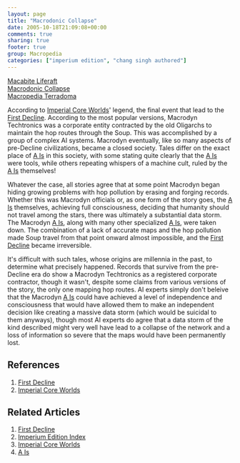 ```yaml
---
layout: page
title: "Macrodonic Collapse"
date: 2005-10-18T21:09:08+00:00
comments: true
sharing: true
footer: true
group: Macropedia
categories: ["imperium edition", "chang singh authored"]
---
```


<div class='row'>
	<div class='col-md-4'><a href='/macropedia/macabite-liferaft'>Macabite Liferaft</a></div>
	<div class='col-md-4'><a href='/macropedia/macrodonic-collapse'>Macrodonic Collapse</a></div>
	<div class='col-md-4'><a href='/macropedia/macropedia'>Macropedia Terradoma</a></div>
</div>


According to [Imperial Core Worlds](/macropedia/imperial-core-worlds)' legend, the final event that lead to the [First Decline](/chronology/first-decline).  According to the most popular versions, Macrodyn Techtronics was a corporate entity contracted by the old Oligarchs to maintain the hop routes through the Soup.  This was accomplished by a group of complex AI systems.  Macrodyn eventually, like so many aspects of pre-Decline civilizations, became a closed society.  Tales differ on the exact place of [A Is](/macropedia/a-is) in this society, with some stating quite clearly that the [A Is](/macropedia/a-is) were tools, while others repeating whispers of a machine cult, ruled by the [A Is](/macropedia/a-is) themselves!

Whatever the case, all stories agree that at some point Macrodyn began hiding growing problems with hop pollution by erasing and forging records.  Whether this was Macrodyn officials or, as one form of the story goes, the [A Is](/macropedia/a-is) themselves, achieving full consciousness, deciding that humanity should not travel among the stars, there was ultimately a substantial data storm.  The Macrodyn [A Is](/macropedia/a-is), along with many other specialized [A Is](/macropedia/a-is), were taken down.  The combination of a lack of accurate maps and the hop pollution made Soup travel from that point onward almost impossible, and the [First Decline](/chronology/first-decline) became irreversible.

It's difficult with such tales, whose origins are millennia in the past, to determine what precisely happened.  Records that survive from the pre-Decline era do show a Macrodyn Techtronics as a registered corporate contractor, though it wasn't, despite some claims from various versions of the story, the only one mapping hop routes.  AI experts simply don't beleive that the Macrodyn [A Is](/macropedia/a-is) could have achieved a level of independence and consciousness that would have allowed them to make an independent decision like creating a massive data storm (which would be suicidal to them anyways), though most AI experts do agree that a data storm of the kind described might very well have lead to a collapse of the network and a loss of information so severe that the maps would have been permanently lost.

## References
1. [First Decline](/chronology/first-decline)
1. [Imperial Core Worlds](/macropedia/imperial-core-worlds)

## Related Articles

1. [First Decline](/chronology/first-decline)
2. [Imperium Edition Index](/macropedia/imperium-edition-index)
3. [Imperial Core Worlds](/macropedia/imperial-core-worlds)
4. [A Is](/macropedia/a-is)



 
